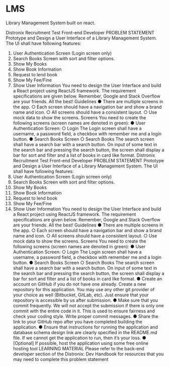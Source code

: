 # LMS
Library Management System built on react.

Distronix Recruitment Test
Front-end Developer
PROBLEM STATEMENT
Prototype and Design a User Interface of a Library Management System. The UI shall
have following features:
1. User Authentication Screen (Login screen only)
2. Search Books Screen with sort and filter options.
3. Show My Books
4. Show Book Information
5. Request to lend book
6. Show My Fee/Fine
7. Show User Information
You need to design the User Interface and build a React project using ReactJS
framework. The requirement specifications are given below.
Remember, Google and Stack Overflow are your friends.
All the best!
Guidelines
● There are multiple screens in the app.
○ Each screen should have a navigation bar and show a brand name and
icon.
○ All screens should have a consistent layout.
○ Use mock data to show the screens.
Screens
You need to create the following screens (screen names are denoted in
green):
● User Authentication Screen:
○ Login
The Login screen shall have a username, a password
field, a checkbox with remember me and a login button.
● Search Books Screen
○ Search Books
The search screen shall have a search bar with a search
button. On input of some text in the search bar and
pressing the search button, the screen shall display a
bar for sort and filter and a list of books in card like
format.
Distronix Recruitment Test
Front-end Developer
PROBLEM STATEMENT
Prototype and Design a User Interface of a Library Management System. The UI shall
have following features:
1. User Authentication Screen (Login screen only)
2. Search Books Screen with sort and filter options.
3. Show My Books
4. Show Book Information
5. Request to lend book
6. Show My Fee/Fine
7. Show User Information
You need to design the User Interface and build a React project using ReactJS
framework. The requirement specifications are given below.
Remember, Google and Stack Overflow are your friends.
All the best!
Guidelines
● There are multiple screens in the app.
○ Each screen should have a navigation bar and show a brand name and
icon.
○ All screens should have a consistent layout.
○ Use mock data to show the screens.
Screens
You need to create the following screens (screen names are denoted in
green):
● User Authentication Screen:
○ Login
The Login screen shall have a username, a password
field, a checkbox with remember me and a login button.
● Search Books Screen
○ Search Books
The search screen shall have a search bar with a search
button. On input of some text in the search bar and
pressing the search button, the screen shall display a
bar for sort and filter and a list of books in card like
format.
● Create an account on GitHub if you do not have one already. Create a new
repository for this application. You may use any other git provider of your choice
as well (Bitbucket, GitLab, etc). Just ensure that your repository is accessible by us
after submission.
● Make sure that you commit frequently. We will not accept the submission if there
is only one commit with the entire code in it. This is used to ensure fairness and
check your coding style. Write proper commit messages.
● Share the link to your GitHub repo after you have completed building the
application.
● Ensure that instructions for running the application and database schema design
link are clearly specified in the README.md file. If we cannot get the application to
run, then it’s your loss.
● [Optional] If possible, host the application using some free online hosting tool
LEARNING MATERIAL
Please refer to the back-end developer section of the Distronix: Dev Handbook for
resources that you may need to complete this problem statement
